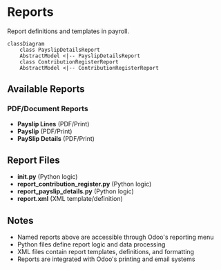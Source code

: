 # Reports

Report definitions and templates in payroll.

```mermaid
classDiagram
    class PayslipDetailsReport
    AbstractModel <|-- PayslipDetailsReport
    class ContributionRegisterReport
    AbstractModel <|-- ContributionRegisterReport
```

## Available Reports

### PDF/Document Reports
- **Payslip Lines** (PDF/Print)
- **Payslip** (PDF/Print)
- **PaySlip Details** (PDF/Print)


## Report Files

- **__init__.py** (Python logic)
- **report_contribution_register.py** (Python logic)
- **report_payslip_details.py** (Python logic)
- **report.xml** (XML template/definition)

## Notes
- Named reports above are accessible through Odoo's reporting menu
- Python files define report logic and data processing
- XML files contain report templates, definitions, and formatting
- Reports are integrated with Odoo's printing and email systems
